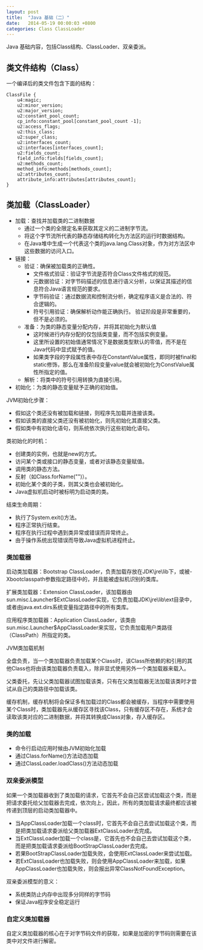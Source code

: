 ```yaml
---
layout: post
title:  "Java 基础（二）"
date:   2014-05-19 00:00:03 +0800
categories: Class ClassLoader
---
```


Java 基础内容，包括Class结构、ClassLoader、双亲委派。



## 类文件结构（Class）
一个编译后的类文件包含下面的结构：
```
ClassFile {
    u4:magic;
    u2:minor_version;
    u2:major_version;
    u2:constant_pool_count;
    cp_info:constant_pool[constant_pool_count -1];
    u2:access_flags;
    u2:this_class;
    u2:super_class;
    u2:interfaces_count;
    u2:interfaces[interfaces_count];
    u2:fields_count;
    field_info:fields[fields_count];
    u2:methods_count;
    method_info:methods[methods_count];
    u2:attributes_count;
    attribute_info:attributes[attributes_count];
}
```
## 类加载（ClassLoader）
* 加载：查找并加载类的二进制数据
    * 通过一个类的全限定名来获取其定义的二进制字节流。
    * 将这个字节流所代表的静态存储结构转化为方法区的运行时数据结构。
    * 在Java堆中生成一个代表这个类的java.lang.Class对象，作为对方法区中这些数据的访问入口。
* 链接：
    * 验证：确保被加载类的正确性。
        * 文件格式验证：验证字节流是否符合Class文件格式的规范。
        * 元数据验证：对字节码描述的信息进行语义分析，以保证其描述的信息符合Java语言规范的要求。
        * 字节码验证：通过数据流和控制流分析，确定程序语义是合法的、符合逻辑的。
        * 符号引用验证：确保解析动作能正确执行。
    验证阶段是非常重要的，但不是必须的。
    * 准备：为类的静态变量分配内存，并将其初始化为默认值
        * 这时候进行内存分配的仅包括类变量，而不包括实例变量。
        * 这里所设置的初始值通常情况下是数据类型默认的零值，而不是在Java代码中显式赋予的值。
        * 如果类字段的字段属性表中存在ConstantValue属性，即同时被final和static修饰，那么在准备阶段变量value就会被初始化为ConstValue属性所指定的值。
    * 解析：将类中的符号引用转换为直接引用。
* 初始化：为类的静态变量赋予正确的初始值。

JVM初始化步骤：
* 假如这个类还没有被加载和链接，则程序先加载并连接该类。
* 假如该类的直接父类还没有被初始化，则先初始化其直接父类。
* 假如类中有初始化语句，则系统依次执行这些初始化语句。

类初始化的时机：
* 创建类的实例，也就是new的方式。
* 访问某个类或接口的静态变量，或者对该静态变量赋值。
* 调用类的静态方法。
* 反射（如Class.forName("")）。
* 初始化某个类的子类，则其父类也会被初始化。
* Java虚拟机启动时被标明为启动类的类。

结束生命周期：
* 执行了System.exit()方法。
* 程序正常执行结束。
* 程序在执行过程中遇到类异常或错误而异常终止。
* 由于操作系统出现错误而导致Java虚拟机进程终止。

### 类加载器
启动类加载器：Bootstrap ClassLoader，负责加载存放在JDK\jre\lib下，或被-Xbootclasspath参数指定路径中的，并且能被虚拟机识别的类库。

扩展类加载器：Extension ClassLoader，该加载器由sun.misc.Launcher$ExtClassLoader实现，它负责加载JDK\jre\lib\ext目录中，或者由java.ext.dirs系统变量指定路径中的所有类库。

应用程序类加载器：Application ClassLoader，该类由sun.misc.Launcher$AppClassLoader来实现，它负责加载用户类路径（ClassPath）所指定的类。

JVM类加载机制

全盘负责，当一个类加载器负责加载某个Class时，该Class所依赖的和引用的其他Class也将由该类加载器负责载入，除非显式使用另外一个类加载器来载入。

父类委托，先让父类加载器试图加载该类，只有在父类加载器无法加载该类时才尝试从自己的类路径中加载该类。

缓存机制，缓存机制将会保证多有加载过的Class都会被缓存，当程序中需要使用某个Class时，类加载器先从缓存区寻找该Class，只有缓存区不存在，系统才会读取该类对应的二进制数据，并将其转换成Class对象，存入缓存区。

### 类的加载
* 命令行启动应用时候由JVM初始化加载
* 通过Class.forName()方法动态加载
* 通过ClassLoader.loadClass()方法动态加载

### 双亲委派模型
如果一个类加载器收到了类加载的请求，它首先不会自己区尝试加载这个类，而是把请求委托给父加载器去完成，依次向上，因此，所有的类加载请求最终都应该被传递到顶层的启动类加载器中。
* 当AppClassLoader加载一个class时，它首先不会自己去尝试加载这个类，而是把类加载请求委派给父类加载器ExtClassLoader去完成。
* 当ExtClassLoader加载一个class是，它首先也不会自己去尝试加载这个类，而是把类加载请求委派给BootStrapClassLoader去完成。
* 若果BootStrapClassLoader加载失败，会使用ExtClassLoader来尝试加载。
* 若ExtClassLoader也加载失败，则会使用AppClassLoader来加载，如果AppClassLoader也加载失败，则会报出异常ClassNotFoundException。

双亲委派模型的意义：
* 系统类防止内存中出现多分同样的字节码
* 保证Java程序安全稳定运行

### 自定义类加载器
自定义类加载器的核心在于对字节码文件的获取，如果是加密的字节码则需要在该类中对文件进行解密。